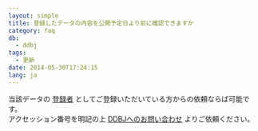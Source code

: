 ```yaml
---
layout: simple
title: 登録したデータの内容を公開予定日より前に確認できますか
category: faq
db:
  - ddbj
tags: 
  - 更新
date: 2014-05-30T17:24:15
lang: ja
---
```




<p>当該データの <a href="/ddbj/submission.html#terms">登録者</a> としてご登録いただいている方からの依頼ならば可能です。<br>アクセッション番号を明記の上 <a href="/contact-ddbj.html#to-ddbj">DDBJへのお問い合わせ</a> よりご依頼ください。</p>

